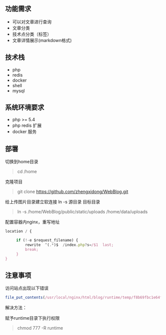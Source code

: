 ## 功能需求
* 可以对文章进行查询
* 文章分类
* 技术点分类（标签）
* 文章详情展示(markdown格式)

## 技术栈

* php
* redis
* docker
* shell
* mysql

## 系统环境要求

* php >= 5.4
* php redis 扩展
* docker 服务

## 部署

切换到home目录
> cd /home

克隆项目
> git clone https://github.com/zhengxidong/WebBlog.git

给上传图片目录建立软连接
ln -s 源目录 目标目录
> ln -s /home/WebBlog/public/static/uploads /home/data/uploads

配置容器内nginx，重写地址
```js
location / {

     if (!-e $request_filename) {
         rewrite  ^(.*)$  /index.php?s=/$1  last;
         break;
     }
}
```

## 注意事项

访问站点出现以下错误

```js
file_put_contents(/usr/local/nginx/html/blog/runtime/temp/f8b69fbc1e64f49a2a62a21dd941bfea.php): failed to open stream: Permission denied
```

解决方法：

赋予runtime目录下执行权限

> chmod 777 -R runtime
